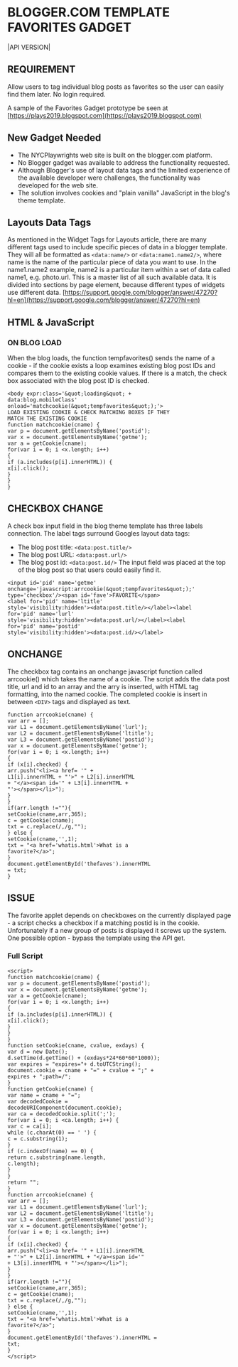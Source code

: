 # BLOGGER.COM TEMPLATE FAVORITES GADGET #

|API VERSION|

## REQUIREMENT ##

Allow users to tag individual blog posts as favorites
so the user can easily find them later. No login required.

A sample of the Favorites Gadget prototype be seen at [https://plays2019.blogspot.com](https://plays2019.blogspot.com)

## New Gadget Needed ##

- The NYCPlaywrights web site is built on the blogger.com platform.
- No Blogger gadget was available to address the functionality requested.
- Although Blogger's use of layout data tags and the limited experience of the
available developer were challenges, the functionality was developed for the web
site.
- The solution involves cookies and "plain vanilla" JavaScript in the blog's theme
template.

## Layouts Data Tags ##

As mentioned in the Widget Tags for Layouts article, there are many different tags used
to include specific pieces of data in a blogger template.
They will all be formatted as `<data:name/>` or `<data:name1.name2/>`, where name
is the name of the particular piece of data you want to use. In the name1.name2
example, name2 is a particular item within a set of data called name1, e.g. photo.url.
This is a master list of all such available data. It is divided into sections by page
element, because different types of widgets use different data.
[https://support.google.com/blogger/answer/47270?hl=en](https://support.google.com/blogger/answer/47270?hl=en)

## HTML & JavaScript ##

### ON BLOG LOAD ###

When the blog loads, the function tempfavorites() sends the name of a cookie -
if the cookie exists a loop examines existing blog post IDs and compares them
to the existing cookie values. If there is a match, the check box associated with
the blog post ID is checked.

```
<body expr:class='&quot;loading&quot; +
data:blog.mobileClass'
onload='matchcookie(&quot;tempfavorites&quot;);'>
LOAD EXISTING COOKIE & CHECK MATCHING BOXES IF THEY
MATCH THE EXISTING COOKIE
function matchcookie(cname) {
var p = document.getElementsByName('postid');
var x = document.getElementsByName('getme');
var a = getCookie(cname);
for(var i = 0; i <x.length; i++)
{
if (a.includes(p[i].innerHTML)) {
x[i].click();
}
}
}
```

## CHECKBOX CHANGE ##
A check box input field in the blog theme template has three labels connection. The
label tags surround Googles layout data tags:
- The blog post title: `<data:post.title/>`
- The blog post URL: `<data:post.url/>`
- The blog post id: `<data:post.id/>`
The input field was placed at the top of the blog post so that users could easily find it.

```
<input id='pid' name='getme'
onchange='javascript:arrcookie(&quot;tempfavorites&quot;);'
type='checkbox'/><span id='fave'>FAVORITE</span>
<label for='pid' name='ltitle'
style='visibility:hidden'><data:post.title/></label><label
for='pid' name='lurl'
style='visibility:hidden'><data:post.url/></label><label
for='pid' name='postid'
style='visibility:hidden'><data:post.id/></label>
```

## ONCHANGE ##
The checkbox tag contains an onchange javascript function called arrcookie() which
takes the name of a cookie. The script adds the data post title, url and id to an array
and the arry is inserted, with HTML tag formatting, into the named cookie. The
completed cookie is insert in between `<DIV>` tags and displayed as text.

```
function arrcookie(cname) {
var arr = [];
var L1 = document.getElementsByName('lurl');
var L2 = document.getElementsByName('ltitle');
var L3 = document.getElementsByName('postid');
var x = document.getElementsByName('getme');
for(var i = 0; i <x.length; i++)
{
if (x[i].checked) {
arr.push("<li><a href= '" +
L1[i].innerHTML + "'>" + L2[i].innerHTML
+ "</a><span id='" + L3[i].innerHTML +
"'></span></li>");
}
}
if(arr.length !=""){
setCookie(cname,arr,365);
c = getCookie(cname);
txt = c.replace(/,/g,"");
} else {
setCookie(cname,'',1);
txt = "<a href='whatis.html'>What is a
favorite?</a>";
}
document.getElementById('thefaves').innerHTML
= txt;
}
```
## ISSUE ##
The favorite applet depends on checkboxes on the currently displayed page - a script checks a
checkbox if a matching postid is in the cookie.
Unfortunately if a new group of posts is displayed it screws up the system.
One possible option - bypass the template using the API get.

### Full Script ###
```
<script>
function matchcookie(cname) {
var p = document.getElementsByName('postid');
var x = document.getElementsByName('getme');
var a = getCookie(cname);
for(var i = 0; i <x.length; i++)
{
if (a.includes(p[i].innerHTML)) {
x[i].click();
}
}
}
function setCookie(cname, cvalue, exdays) {
var d = new Date();
d.setTime(d.getTime() + (exdays*24*60*60*1000));
var expires = "expires="+ d.toUTCString();
document.cookie = cname + "=" + cvalue + ";" +
expires + ";path=/";
}
function getCookie(cname) {
var name = cname + "=";
var decodedCookie =
decodeURIComponent(document.cookie);
var ca = decodedCookie.split(';');
for(var i = 0; i <ca.length; i++) {
var c = ca[i];
while (c.charAt(0) == ' ') {
c = c.substring(1);
}
if (c.indexOf(name) == 0) {
return c.substring(name.length,
c.length);
}
}
return "";
}
function arrcookie(cname) {
var arr = [];
var L1 = document.getElementsByName('lurl');
var L2 = document.getElementsByName('ltitle');
var L3 = document.getElementsByName('postid');
var x = document.getElementsByName('getme');
for(var i = 0; i <x.length; i++)
{
if (x[i].checked) {
arr.push("<li><a href= '" + L1[i].innerHTML
+ "'>" + L2[i].innerHTML + "</a><span id='"
+ L3[i].innerHTML + "'></span></li>");
}
}
if(arr.length !=""){
setCookie(cname,arr,365);
c = getCookie(cname);
txt = c.replace(/,/g,"");
} else {
setCookie(cname,'',1);
txt = "<a href='whatis.html'>What is a
favorite?</a>";
}
document.getElementById('thefaves').innerHTML =
txt;
}
</script>

```
